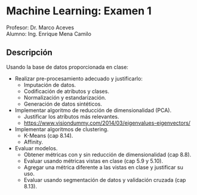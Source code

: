 # Machine Learning: Examen 1
Profesor: Dr. Marco Aceves <br>
Alumno: Ing. Enrique Mena Camilo

## Descripción
Usando la base de datos proporcionada en clase:
- Realizar pre-procesamiento adecuado y justificarlo:
    - Imputación de datos.
    - Codificación de atributos y clases.
    - Normalización y estandarización.
    - Generación de datos sintéticos.
- Implementar algoritmo de reducción de dimensionalidad (PCA).
    - Justificar los atríbutos más relevantes.
    - https://www.visiondummy.com/2014/03/eigenvalues-eigenvectors/
- Implementar algoritmos de clustering.
    - K-Means (cap 8.14).
    - Affinity.
- Evaluar modelos.
    - Obtener métricas con y sin reducción de dimensionalidad (cap 8.8).
    - Evaluar usando métricas vistas en clase (cap 5.9 y 5.10).
    - Agregar una métrica diferente a las vistas en clase y justificar su uso.
    - Evaluar usando segmentación de datos y validación cruzada (cap 8.13).
